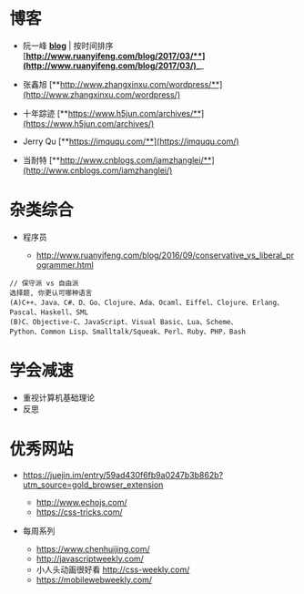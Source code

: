 # 博客

- 阮一峰 [**blog**](http://www.ruanyifeng.com/blog/archives.html) | 按时间排序 [**http://www.ruanyifeng.com/blog/2017/03/**](http://www.ruanyifeng.com/blog/2017/03/)_**_

- 张鑫旭 [**http://www.zhangxinxu.com/wordpress/**](http://www.zhangxinxu.com/wordpress/)

- 十年踪迹 [**https://www.h5jun.com/archives/**](https://www.h5jun.com/archives/)

- Jerry Qu [**https://imququ.com/**](https://imququ.com/)

- 当耐特 [**http://www.cnblogs.com/iamzhanglei/**](http://www.cnblogs.com/iamzhanglei/)

# 杂类综合

- 程序员

  - <http://www.ruanyifeng.com/blog/2016/09/conservative_vs_liberal_programmer.html>

```
// 保守派 vs 自由派
选择题, 你更认可哪种语言
(A)C++、Java、C#、D、Go、Clojure、Ada、Ocaml、Eiffel、Clojure、Erlang、Pascal、Haskell、SML
(B)C、Objective-C、JavaScript、Visual Basic、Lua、Scheme、
Python、Common Lisp、Smalltalk/Squeak、Perl、Ruby、PHP，Bash
```

# 学会减速

- 重视计算机基础理论
- 反思

# 优秀网站

- <https://juejin.im/entry/59ad430f6fb9a0247b3b862b?utm_source=gold_browser_extension>

  - <http://www.echojs.com/>
  - <https://css-tricks.com/>

- 每周系列

  - <https://www.chenhuijing.com/>
  - <http://javascriptweekly.com/>
  - 小人头动画很好看 <http://css-weekly.com/>
  - <https://mobilewebweekly.com/>

